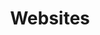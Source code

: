 ---
title: Websites
layout: default
description: Spread your message simply and clearly
img: hand-3286887_1280.jpg
img-alt: Hand holding a mobile phone
---